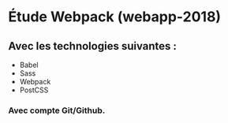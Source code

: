 # Étude Webpack (webapp-2018) 

## Avec les technologies suivantes :
- Babel
- Sass
- Webpack
- PostCSS

### Avec compte Git/Github.